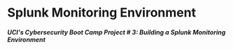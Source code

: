 # Splunk Monitoring Environment 
##### UCI's Cybersecurity Boot Camp Project # 3: Building a Splunk Monitoring Environment 
